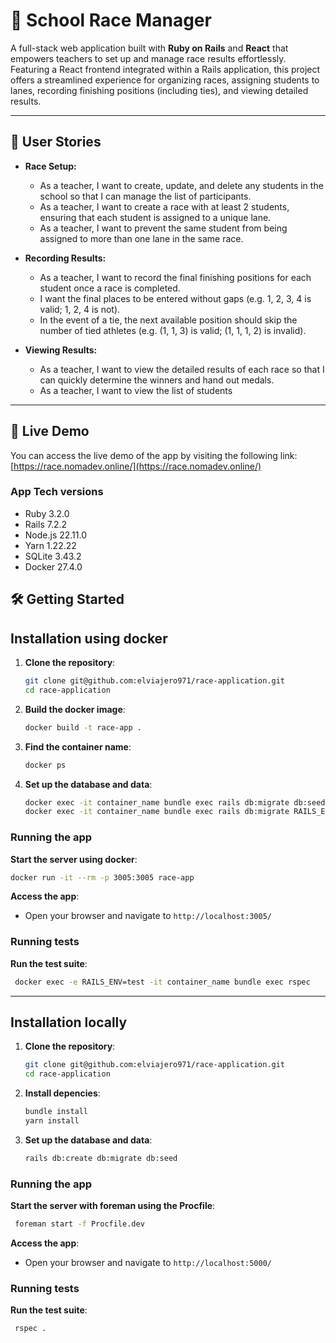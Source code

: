 # 🏃 School Race Manager

A full-stack web application built with **Ruby on Rails** and **React** that empowers teachers to set up and manage race results effortlessly. Featuring a React frontend integrated within a Rails application, this project offers a streamlined experience for organizing races, assigning students to lanes, recording finishing positions (including ties), and viewing detailed results.

---

## 🚀 User Stories

- **Race Setup:**
   - As a teacher, I want to create, update, and delete any students in the school so that I can manage the list of participants.
   - As a teacher, I want to create a race with at least 2 students, ensuring that each student is assigned to a unique lane.
   - As a teacher, I want to prevent the same student from being assigned to more than one lane in the same race.

- **Recording Results:**
   - As a teacher, I want to record the final finishing positions for each student once a race is completed.
   - I want the final places to be entered without gaps (e.g. 1, 2, 3, 4 is valid; 1, 2, 4 is not).
   - In the event of a tie, the next available position should skip the number of tied athletes (e.g. (1, 1, 3) is valid; (1, 1, 1, 2) is invalid).

- **Viewing Results:**
   - As a teacher, I want to view the detailed results of each race so that I can quickly determine the winners and hand out medals.
   - As a teacher, I want to view the list of students

---

## 🚀 Live Demo

You can access the live demo of the app by visiting the following link:
[https://race.nomadev.online/](https://race.nomadev.online/)

### App Tech versions
- Ruby 3.2.0
- Rails 7.2.2
- Node.js 22.11.0
- Yarn 1.22.22
- SQLite 3.43.2
- Docker 27.4.0
## 🛠️ Getting Started



## Installation using docker

1. **Clone the repository**:
   ```bash
   git clone git@github.com:elviajero971/race-application.git
   cd race-application
    ```

2. **Build the docker image**:
    ```bash
    docker build -t race-app .
    ```
   
3. **Find the container name**:
    ```bash
    docker ps
    ```

4. **Set up the database and data**:
    ```bash
   docker exec -it container_name bundle exec rails db:migrate db:seed
   docker exec -it container_name bundle exec rails db:migrate RAILS_ENV=test
    ```

### Running the app
**Start the server using docker**:
   ```bash
  docker run -it --rm -p 3005:3005 race-app
   ```

**Access the app**:
- Open your browser and navigate to `http://localhost:3005/`

### Running tests
**Run the test suite**:
   ```bash
    docker exec -e RAILS_ENV=test -it container_name bundle exec rspec
   ```

---

## Installation locally

1. **Clone the repository**:
   ```bash
   git clone git@github.com:elviajero971/race-application.git
   cd race-application
    ```

2. **Install depencies**:
    ```bash
    bundle install
   yarn install
    ```

3. **Set up the database and data**:
    ```bash
   rails db:create db:migrate db:seed
    ```

### Running the app
**Start the server with foreman using the Procfile**:
   ```bash
    foreman start -f Procfile.dev
   ```

**Access the app**:
- Open your browser and navigate to `http://localhost:5000/`

### Running tests
**Run the test suite**:
   ```bash
    rspec .
   ```
